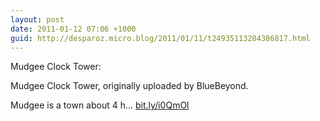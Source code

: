 ```yaml
---
layout: post
date: 2011-01-12 07:06 +1000
guid: http://desparoz.micro.blog/2011/01/11/t24935113284386817.html
---
```

Mudgee Clock Tower: 

Mudgee Clock Tower, originally uploaded by BlueBeyond.

Mudgee is a town about 4 h... [bit.ly/i0QmOl](http://bit.ly/i0QmOl)
